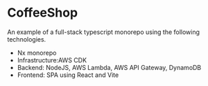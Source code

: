 # CoffeeShop

An example of a full-stack typescript monorepo using the following technologies.

- Nx monorepo
- Infrastructure:AWS CDK
- Backend: NodeJS, AWS Lambda, AWS API Gateway, DynamoDB
- Frontend: SPA using React and Vite
